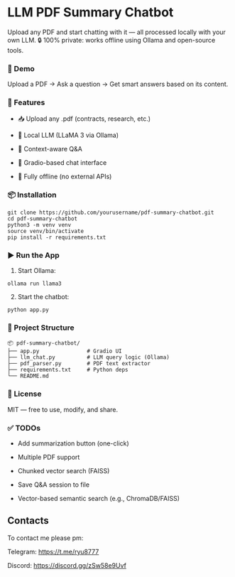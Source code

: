 # LLM PDF Summary Chatbot
Upload any PDF and start chatting with it — all processed locally with your own LLM.
🔒 100% private: works offline using Ollama and open-source tools.

### 🚀 Demo
Upload a PDF → Ask a question → Get smart answers based on its content.


### 🔧 Features
- 📥 Upload any .pdf (contracts, research, etc.)

- 🤖 Local LLM (LLaMA 3 via Ollama)

- 🧠 Context-aware Q&A

- 💬 Gradio-based chat interface

- 🔐 Fully offline (no external APIs)

### 📦 Installation
```
git clone https://github.com/yourusername/pdf-summary-chatbot.git
cd pdf-summary-chatbot
python3 -m venv venv
source venv/bin/activate
pip install -r requirements.txt
```

### ▶️ Run the App

1. Start Ollama:
```
ollama run llama3

```

2. Start the chatbot:
```
python app.py

```

### 📁 Project Structure
```
📦 pdf-summary-chatbot/
├── app.py               # Gradio UI
├── llm_chat.py          # LLM query logic (Ollama)
├── pdf_parser.py        # PDF text extractor
├── requirements.txt     # Python deps
└── README.md
```

### 📜 License
MIT — free to use, modify, and share.

### ✅ TODOs
- Add summarization button (one-click)

- Multiple PDF support

- Chunked vector search (FAISS)

- Save Q&A session to file

- Vector-based semantic search (e.g., ChromaDB/FAISS)



## Contacts
To contact me please pm:

Telegram: https://t.me/ryu8777

Discord: https://discord.gg/zSw58e9Uvf
